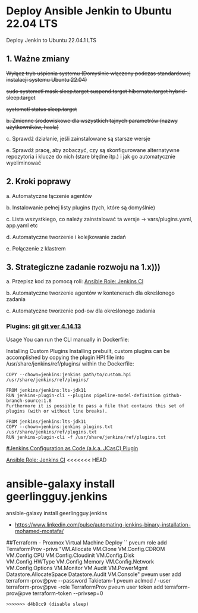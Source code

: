 # Deploy Ansible Jenkin to Ubuntu 22.04 LTS
Deploy Jenkin to Ubuntu 22.04.1 LTS

## 1. Ważne zmiany
   
  ~~Wyłącz tryb uśpienia systemu (Domyślnie włączony podczas standardowej instalacji systemu Ubuntu 22.04)~~
   
  ~~sudo systemctl mask sleep.target suspend.target hibernate.target hybrid-sleep.target~~
 
  ~~systemctl status sleep.target~~
   
  ~~b. Zmienne środowiskowe dla wszystkich tajnych parametrów (nazwy użytkowników, hasła)~~
  
  c. Sprawdź działanie, jeśli zainstalowane są starsze wersje
  
  e. Sprawdź pracę, aby zobaczyć, czy są skonfigurowane alternatywne repozytoria i klucze do nich (stare błędne itp.) i jak go automatycznie wyeliminować

## 2. Kroki poprawy
  
  a. Automatyczne łączenie agentów
  
  b. Instalowanie pełnej listy  plugins (tych, które są domyślnie)
  
  c. Lista wszystkiego, co należy zainstalować ta wersje -> vars/plugins.yaml, app.yaml etc
  
  d. Automatyczne tworzenie i kolejkowanie zadań
  
  e. Połączenie z klastrem

## 3. Strategiczne zadanie rozwoju na 1.x)))

  a. Przepisz kod za pomocą roli: [Ansible Role: Jenkins CI](https://galaxy.ansible.com/geerlingguy/jenkins/)
  
  b. Automatyczne tworzenie agentów w kontenerach dla określonego zadania
  
  с. Automatyczne tworzenie pod-ow dla określonego zadania

  ### Plugins: [git](https://updates.jenkins.io/download/plugins/git/latest/git.hpi)  [git ver 4.14.13](https://updates.jenkins.io/download/plugins/git/4.14.3/git.hpi)

Usage
You can run the CLI manually in Dockerfile:

Installing Custom Plugins
Installing prebuilt, custom plugins can be accomplished by copying the plugin HPI file into /usr/share/jenkins/ref/plugins/ within the Dockerfile:
```
COPY --chown=jenkins:jenkins path/to/custom.hpi /usr/share/jenkins/ref/plugins/

FROM jenkins/jenkins:lts-jdk11
RUN jenkins-plugin-cli --plugins pipeline-model-definition github-branch-source:1.8
Furthermore it is possible to pass a file that contains this set of plugins (with or without line breaks).
```

```
FROM jenkins/jenkins:lts-jdk11
COPY --chown=jenkins:jenkins plugins.txt /usr/share/jenkins/ref/plugins.txt
RUN jenkins-plugin-cli -f /usr/share/jenkins/ref/plugins.txt
```


[#Jenkins Configuration as Code (a.k.a. JCasC) Plugin](https://plugins.jenkins.io/configuration-as-code/)


[Ansible Role: Jenkins CI](https://github.com/geerlingguy/ansible-role-jenkins)
<<<<<<< HEAD

ansible-galaxy install geerlingguy.jenkins
=======
ansible-galaxy install geerlingguy.jenkins


* https://www.linkedin.com/pulse/automating-jenkins-binary-installation-mohamed-mostafa/

##Terraform - Proxmox Virtual Machine Deploy
``
pveum role add TerraformProv -privs "VM.Allocate VM.Clone VM.Config.CDROM VM.Config.CPU VM.Config.Cloudinit VM.Config.Disk \
VM.Config.HWType VM.Config.Memory VM.Config.Network VM.Config.Options VM.Monitor VM.Audit VM.PowerMgmt Datastore.AllocateSpace Datastore.Audit VM.Console"
pveum user add terraform-prov@pve --password Takietam-1
pveum aclmod / -user terraform-prov@pve -role TerraformProv
pveum user token add terraform-prov@pve terraform-token --privsep=0
```
>>>>>>> d4b8cc9 (disable sleep)
